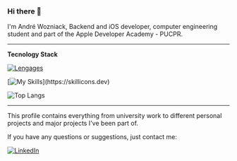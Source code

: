 ### Hi there 👋

I'm André Wozniack, Backend and iOS developer, computer engineering student and part of the Apple Developer Academy - PUCPR.

---
**Tecnology Stack**

[![Lengages](https://skillicons.dev/icons?i=swift,java,python,c,nodejs,javascript,mysql,firebase)](https://skillicons.dev)

[![My Skills](https://skillicons.dev/icons?i=github,postman,notion,figma,idea,)](https://skillicons.dev)

![Top Langs](https://github-readme-stats.vercel.app/api/top-langs/?username=AndreWozniack&layout=compact&theme=dark&hide=css,html)



---
This profile contains everything from university work to different personal projects and major projects I've been part of. 

If you have any questions or suggestions, just contact me:

[![LinkedIn](https://img.shields.io/badge/LinkedIn-André%20Wozniack-0077B5?style=flat-square&logo=linkedin&logoColor=white)](https://www.linkedin.com/in/andre-wozniack/)


